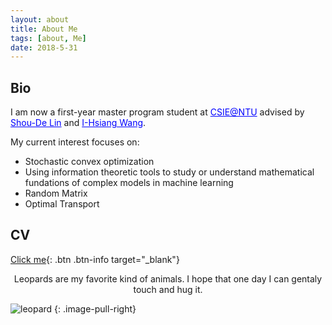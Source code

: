 ```yaml
---
layout: about
title: About Me
tags: [about, Me]
date: 2018-5-31
---
```


## Bio

 <p>I am now a first-year master program student at <a href="https://www.csie.ntu.edu.tw/main.php" target="_blank" style="color:blue;">CSIE@NTU</a> advised by <a href="https://www.csie.ntu.edu.tw/~sdlin/" target="_blank" style="color:blue;">Shou-De Lin</a> and <a href="http://cc.ee.ntu.edu.tw/~ihsiangw/"  target="_blank" style="color:blue;">I-Hsiang Wang</a>.</p>
 
  My current interest focuses on:
  * Stochastic convex optimization
  * Using information theoretic tools to study or understand mathematical fundations of complex models in machine learning
  * Random Matrix
  * Optimal Transport

## CV
[Click me]({{site.url}}/assets/download/CV.pdf){: .btn .btn-info target="_blank"}

<center>Leopards are my favorite kind of animals. I hope that one day I can gentaly touch and hug it.</center>

![leopard]({{site.url}}/assets/img/leopard.jpg)
{: .image-pull-right}


